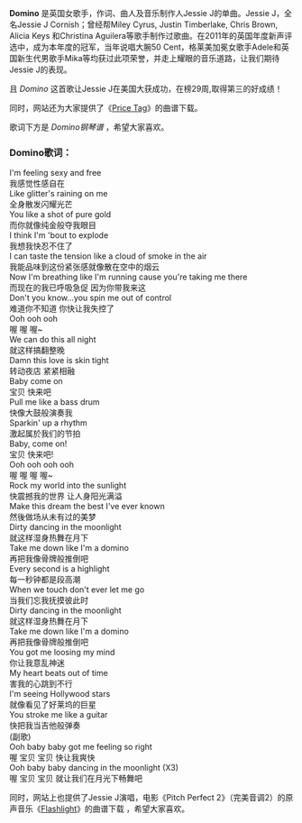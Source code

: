 

**Domino** 是英国女歌手，作词、曲人及音乐制作人Jessie J的单曲。Jessie J，全名Jessie J Cornish；曾经帮Miley
Cyrus, Justin Timberlake, Chris Brown, Alicia Keys 和Christina
Aguilera等歌手制作过歌曲。在2011年的英国年度新声评选中，成为本年度的冠军，当年说唱大腕50
Cent，格莱美加冕女歌手Adele和英国新生代男歌手Mika等均获过此项荣誉，并走上耀眼的音乐道路，让我们期待Jessie J的表现。  
  
且 _Domino_ 这首歌让Jessie J在美国大获成功，在榜29周,取得第三的好成绩！  
  
同时，网站还为大家提供了《[Price Tag](Music-1800-Price-Tag-吴莫愁-中国好声音-庾澄庆海选.html "Price
Tag")》的曲谱下载。  
  
歌词下方是 _Domino钢琴谱_ ，希望大家喜欢。

### Domino歌词：

I'm feeling sexy and free  
我感觉性感自在  
Like glitter's raining on me  
全身散发闪耀光芒  
You like a shot of pure gold  
而你就像纯金般夺我眼目  
I think I'm 'bout to explode  
我想我快忍不住了  
I can taste the tension like a cloud of smoke in the air  
我能品味到这份紧张感就像散在空中的烟云  
Now I'm breathing like I'm running cause you're taking me there  
而现在的我已呼吸急促 因为你带我来这  
Don't you know...you spin me out of control  
难道你不知道 你快让我失控了  
Ooh ooh ooh  
喔 喔 喔~  
We can do this all night  
就这样搞翻整晚  
Damn this love is skin tight  
转动夜店 紧紧相融  
Baby come on  
宝贝 快来吧  
Pull me like a bass drum  
快像大鼓般演奏我  
Sparkin' up a rhythm  
激起属於我们的节拍  
Baby, come on!  
宝贝 快来吧!  
Ooh ooh ooh ooh  
喔 喔 喔 喔~  
Rock my world into the sunlight  
快震撼我的世界 让人身阳光满溢  
Make this dream the best I've ever known  
然後做场从未有过的美梦  
Dirty dancing in the moonlight  
就这样湿身热舞在月下  
Take me down like I'm a domino  
再把我像骨牌般推倒吧  
Every second is a highlight  
每一秒钟都是段高潮  
When we touch don't ever let me go  
当我们忘我抚摸彼此时  
Dirty dancing in the moonlight  
就这样湿身热舞在月下  
Take me down like I'm a domino  
再把我像骨牌般推倒吧  
You got me loosing my mind  
你让我意乱神迷  
My heart beats out of time  
害我的心跳到不行  
I'm seeing Hollywood stars  
就像看见了好莱坞的巨星  
You stroke me like a guitar  
快把我当吉他般弹奏  
(副歌)  
Ooh baby baby got me feeling so right  
喔 宝贝 宝贝 快让我爽快  
Ooh baby baby dancing in the moonlight (X3)  
喔 宝贝 宝贝 就让我们在月光下畅舞吧  

同时，网站上也提供了Jessie J演唱，电影《Pitch Perfect
2》（完美音调2）的原声音乐《[Flashlight](Music-6203-Flashlight-完美音调2原声.html
"Flashlight")》的曲谱下载 ，希望大家喜欢。

